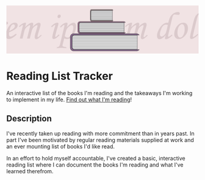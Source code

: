 ![Reading List Banner](./reading-list-tracker_banner.png)

# Reading List Tracker

An interactive list of the books I'm reading and the takeaways I'm working to implement in my life. [Find out what I'm reading](https://adambushman.github.io/lets-draft-nba/)!

## Description

I've recently taken up reading with more commitment than in years past. In part I've been motivated by regular reading materials supplied at work and an ever mounting list of books I'd like read.

In an effort to hold myself accountable, I've created a basic, interactive reading list where I can document the books I'm reading and what I've learned therefrom.